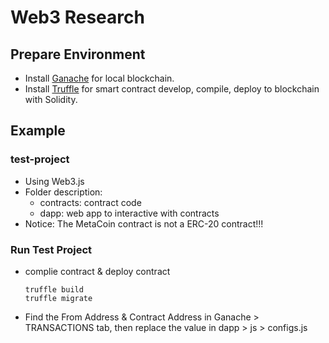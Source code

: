 # Web3 Research

## Prepare Environment

+ Install [Ganache](https://trufflesuite.com/docs/ganache/) for local blockchain.
+ Install [Truffle](https://trufflesuite.com/docs/truffle/) for smart contract develop, compile, deploy to blockchain with Solidity.


## Example 

### test-project

+ Using Web3.js
+ Folder description: 
    - contracts: contract code
    - dapp: web app to interactive with contracts
+ Notice: The MetaCoin contract is not a ERC-20 contract!!!


### Run Test Project

+ complie contract & deploy contract
    ```linux
    truffle build
    truffle migrate
    ```
+ Find the From Address & Contract Address in Ganache > TRANSACTIONS tab, then replace the value in dapp > js > configs.js 